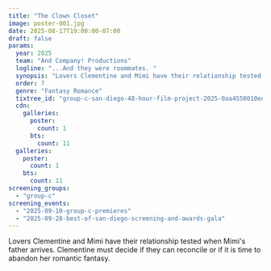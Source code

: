 ```yaml
---
title: "The Clown Closet"
image: poster-001.jpg
date: 2025-08-17T19:00:00-07:00
draft: false
params:
  year: 2025
  team: "And Company! Productions"
  logline: "...And they were roommates. "
  synopsis: "Lovers Clementine and Mimi have their relationship tested when Mimi's father arrives. Clementine must decide if they can reconcile or if it is time to abandon her romantic fantasy. "
  order: 7
  genre: "Fantasy Romance"
  tixtree_id: "group-c-san-diego-48-hour-film-project-2025-0aa4550010ed"
  cdn:
    galleries:
      poster:
        count: 1
      bts:
        count: 11
  galleries:
    poster:
      count: 1
    bts:
      count: 11
screening_groups:
  - "group-c"
screening_events:
  - "2025-09-10-group-c-premieres"
  - "2025-09-28-best-of-san-diego-screening-and-awards-gala"
---
```

Lovers Clementine and Mimi have their relationship tested when Mimi's father arrives. Clementine must decide if they can reconcile or if it is time to abandon her romantic fantasy.
